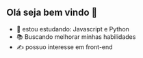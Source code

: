 ## Olá seja bem vindo 👋

- 🌱 estou estudando: Javascript e Python
- 📚 Buscando melhorar minhas habilidades
- ✍ possuo interesse em front-end
  

